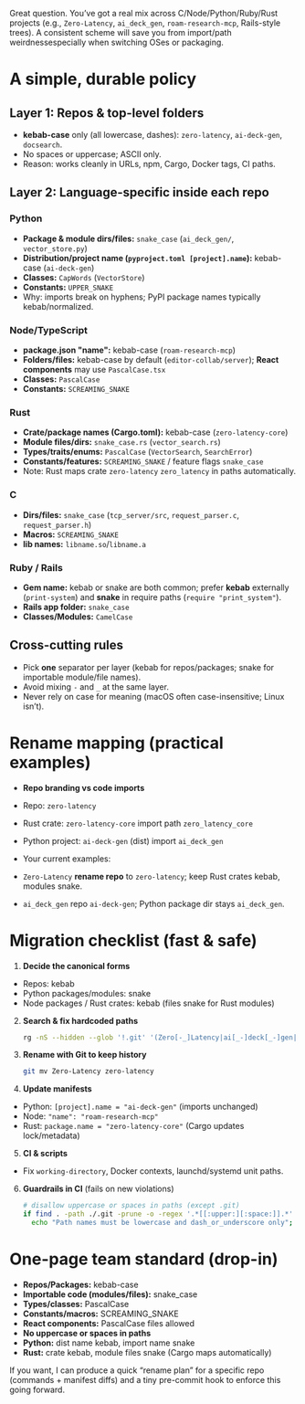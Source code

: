 Great question. You’ve got a real mix across C/Node/Python/Ruby/Rust projects (e.g., `Zero-Latency`, `ai_deck_gen`, `roam-research-mcp`, Rails-style trees). A consistent scheme will save you from import/path weirdnessespecially when switching OSes or packaging.&#x20;

# A simple, durable policy

## Layer 1: Repos & top-level folders

* **kebab-case** only (all lowercase, dashes): `zero-latency`, `ai-deck-gen`, `docsearch`.
* No spaces or uppercase; ASCII only.
* Reason: works cleanly in URLs, npm, Cargo, Docker tags, CI paths.

## Layer 2: Language-specific inside each repo

### Python

* **Package & module dirs/files:** `snake_case` (`ai_deck_gen/`, `vector_store.py`)
* **Distribution/project name (`pyproject.toml [project].name`):** kebab-case (`ai-deck-gen`)
* **Classes:** `CapWords` (`VectorStore`)
* **Constants:** `UPPER_SNAKE`
* Why: imports break on hyphens; PyPI package names typically kebab/normalized.

### Node/TypeScript

* **package.json "name":** kebab-case (`roam-research-mcp`)
* **Folders/files:** kebab-case by default (`editor-collab/server`); **React components** may use `PascalCase.tsx`
* **Classes:** `PascalCase`
* **Constants:** `SCREAMING_SNAKE`

### Rust

* **Crate/package names (Cargo.toml):** kebab-case (`zero-latency-core`)
* **Module files/dirs:** `snake_case.rs` (`vector_search.rs`)
* **Types/traits/enums:** `PascalCase` (`VectorSearch`, `SearchError`)
* **Constants/features:** `SCREAMING_SNAKE` / feature flags `snake_case`
* Note: Rust maps crate `zero-latency` `zero_latency` in paths automatically.

### C

* **Dirs/files:** `snake_case` (`tcp_server/src`, `request_parser.c`, `request_parser.h`)
* **Macros:** `SCREAMING_SNAKE`
* **lib names:** `libname.so`/`libname.a`

### Ruby / Rails

* **Gem name:** kebab or snake are both common; prefer **kebab** externally (`print-system`) and **snake** in require paths (`require "print_system"`).
* **Rails app folder:** `snake_case`
* **Classes/Modules:** `CamelCase`

## Cross-cutting rules

* Pick **one** separator per layer (kebab for repos/packages; snake for importable module/file names).
* Avoid mixing `-` and `_` at the same layer.
* Never rely on case for meaning (macOS often case-insensitive; Linux isn’t).

# Rename mapping (practical examples)

* **Repo branding vs code imports**

* Repo: `zero-latency`
* Rust crate: `zero-latency-core` import path `zero_latency_core`
* Python project: `ai-deck-gen` (dist) import `ai_deck_gen`
* Your current examples:

* `Zero-Latency` **rename repo** to `zero-latency`; keep Rust crates kebab, modules snake.
* `ai_deck_gen` repo `ai-deck-gen`; Python package dir stays `ai_deck_gen`.

# Migration checklist (fast & safe)

1. **Decide the canonical forms**

* Repos: kebab
* Python packages/modules: snake
* Node packages / Rust crates: kebab (files snake for Rust modules)
2. **Search & fix hardcoded paths**

   ```bash
   rg -nS --hidden --glob '!.git' '(Zero[-_]Latency|ai[_-]deck[_-]gen|[A-Z].*[A-Z])'
   ```
3. **Rename with Git to keep history**

   ```bash
   git mv Zero-Latency zero-latency
   ```
4. **Update manifests**

* Python: `[project].name = "ai-deck-gen"` (imports unchanged)
* Node: `"name": "roam-research-mcp"`
* Rust: `package.name = "zero-latency-core"` (Cargo updates lock/metadata)
5. **CI & scripts**

* Fix `working-directory`, Docker contexts, launchd/systemd unit paths.
6. **Guardrails in CI** (fails on new violations)

   ```bash
   # disallow uppercase or spaces in paths (except .git)
   if find . -path ./.git -prune -o -regex '.*[[:upper:][:space:]].*' -print | grep -q .; then
     echo "Path names must be lowercase and dash_or_underscore only"; exit 1; fi
   ```

# One-page team standard (drop-in)

* **Repos/Packages:** kebab-case
* **Importable code (modules/files):** snake\_case
* **Types/classes:** PascalCase
* **Constants/macros:** SCREAMING\_SNAKE
* **React components:** PascalCase files allowed
* **No uppercase or spaces in paths**
* **Python:** dist name kebab, import name snake
* **Rust:** crate kebab, module files snake (Cargo maps automatically)

If you want, I can produce a quick “rename plan” for a specific repo (commands + manifest diffs) and a tiny pre-commit hook to enforce this going forward.

